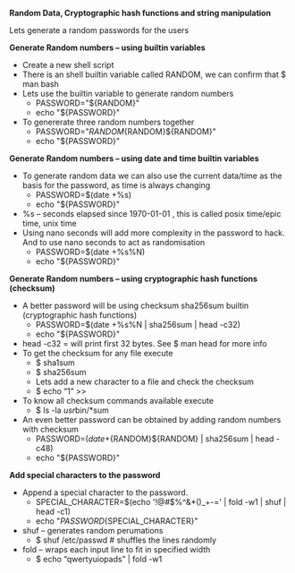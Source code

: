 ﻿**Random Data, Cryptographic hash functions and string manipulation**

Lets generate a random passwords for the users


**Generate Random numbers – using builtin variables**

- Create a new shell script
- There is an shell builtin variable called RANDOM, we can confirm that $ man bash
- Lets use the builtin variable to generate random numbers
  - PASSWORD="${RANDOM}"
  - echo "${PASSWORD}"
- To genererate three random numbers together
  - PASSWORD="${RANDOM}${RANDOM}${RANDOM}"
  - echo "${PASSWORD}"

**Generate Random numbers – using date and time builtin variables**

- To generate random data we can also use the current data/time as the basis for the password, as time is always changing
  - PASSWORD=$(date +%s)
  - echo "${PASSWORD}"
- %s – seconds elapsed since 1970-01-01 , this is called posix time/epic time, unix time
- Using nano seconds will add more complexity in the password to hack. And to use nano seconds to act as randomisation
  - PASSWORD=$(date +%s%N)
  - echo "${PASSWORD}"

**Generate Random numbers – using cryptographic hash functions (checksum)**

- A better password will be using checksum sha256sum builtin (cryptographic hash functions)
  - PASSWORD=$(date +%s%N | sha256sum | head -c32)
  - echo "${PASSWORD}"
- head -c32 = will print first 32 bytes. See $ man head for more info
- To get the checksum for any file execute
  - $ sha1sum <filename>
  - $ sha256sum <filename>
  - Lets add a new character to a file and check the checksum
  - $ echo “1” >> <filename>
- To know all checksum commands available execute
  - $ ls -la *usr*bin/\*sum
- An even better password can be obtained by adding random numbers with checksum
  - PASSWORD=$(date +%s%N${RANDOM}${RANDOM} | sha256sum | head -c48)
  - echo "${PASSWORD}"

**Add special characters to the password**

- Append a special character to the password.
  - SPECIAL\_CHARACTER=$(echo '!@#$%^&\*()\_+-=' | fold -w1 | shuf | head -c1)
  - echo "${PASSWORD}${SPECIAL\_CHARACTER}"
- shuf – generates random perumations
  - $ shuf /etc/passwd # shuffles the lines randomly
- fold – wraps each input line to fit in specified width
  - $ echo “qwertyuiopads” | fold -w1
